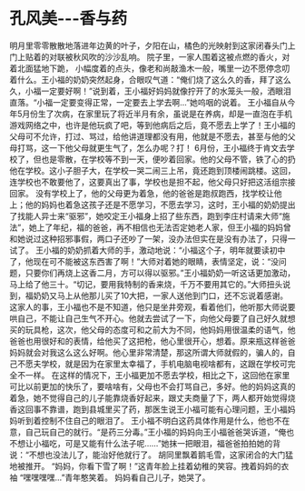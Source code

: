 # 孔风美---香与药

明月里零零散散地落进年边黄的叶子，夕阳在山，橘色的光映射到这家闭春头门上门上贴着的对联被秋风吹的沙沙乱响。
院子里，一家人围着这被点燃的香火，对着北面猛地下跪， 小幅度着的点头，像老和尚敲渔木一般，嘴里一边不愿停念叨着什么。王小福的奶奶突然起身，合眼叹气道：“俺们烧了这么久的香，拜了这么久，小福一定要好啊！”说到着，王小福好妈妈就像拧开了的水笼头一般，洒眼泪直落。“小福一定要变得正常，一定要去上学去啊…”她呜咽的说着。
 王小福自从今年5月份生了次病，在家里玩了将近半月有余，虽说是在养病，却是一直泡在手机游戏网络之中，也许是他玩疯了吧，等到他病后之后，竟不愿去上学了！王小福的父母可不允许，打过、骂过，给他讲道理都没有用，他就是不愿去，甚至与他的父母打骂，这一下他父母就更生气了，怎么办呢？打！
 6月份，王小福终于肯文去学校了，但也是零散，在学校等不到一天，便吵着回家。他的父母不管，铁了心的扔他在学校。这小子胆子大，在学校一哭二闹三上吊，竟还跑到顶楼闹跳楼。这回，连学校也不敢要他了，这要真出了事，学校也是担不起，他父母只好把这活组宗接回家。
 没有学校上了，他的父母更为着急，他的爸爸是跑叔跑西，找学校让他上；他的妈妈也着急这孩子还是不愿学习，不愿去学习，这时，王小福的奶奶提出了找能人异士来“驱邪”，她咬定王小福身上招了些东西，跑到李庄村请来大师“施法”，她上了年纪，福的爸爸，再不相信也无法否定她老人家，但王小福的妈妈曾和她说过这种招邪事假，两口子还吵了一架，没办法但实在是没有办法了，只得一试了。
 王小福的奶奶抓着大师的手，激动地说：“小福这个子，明年就要读初中了，他现在可不能被这东西害了啊！”大师对着她的眼睛，表情坚定，说：“没问题，只要你们再烧上这香二月，方可以得以驱邪。”王小福奶奶一听这话更加激动，马上给了他三十。“切记，要用我特制的香来烧，千万不要用其它的。”大师扭头说到，福奶奶又马上从他那儿买了10大把，一家人送他到门口，还不忘说着感谢。
 这家人的事，王小福也不是不知道，他只是坐井旁观，看着他们，他听那大师说要哄自己，不能让自己生气不开心。他就去尝试了一下，向他父母要了自己好久就想买的玩具枪，这次，他父母的态度可和之前大为不同，他妈妈用很温柔的语气，他爸爸也用很好和的表情，给他买了这把枪，他心里很开心，想着。原来瓶这样爸爸妈妈就会对我这么这么好啊。他心里非常清楚，那这所谓大师就假的，骗人的，自己不愿夫学校，就是因为在家里太幸福了，手机电脑电视啥都有，这跟在学校可完全不一样。
 在这样的情况下，王小福更加不愿去学校，相比之下，这回他在家里可比以前更加的快乐了，要啥啥有，父母也不会打骂自己，多好。他的妈妈这真的着急，她不觉得自己的儿子能靠烧香好起来，跟丈夫商量了下，两人都开始觉得烧香这回事不靠谱，跑到县城里买了药，那医生说王小福可能有心理问题，王小福妈妈听到着控制不住自己的眼泪了。
 王小福不明白这药具体作用是什么，他也不在意，自己玩自己的就行。“是药三分毒。”王小福的妈妈向王小福爸爸哭诉道，“俺也不想让小福吃，可是又能有什么法子呢……”她抹一把眼泪，福爸爸拍拍她的背说：“不想也没法儿了，能治好他就行了。
 胡同里飘着鹅毛雪，这家闭合的大门猛地被推开。
 “妈妈，你看下雪了啊！”这青年脸上挂着幼稚的笑容。拽着妈妈的衣袖
 “嘿嘿嘿嘿…”青年憨笑着。
妈妈看自己儿子，她哭了。

